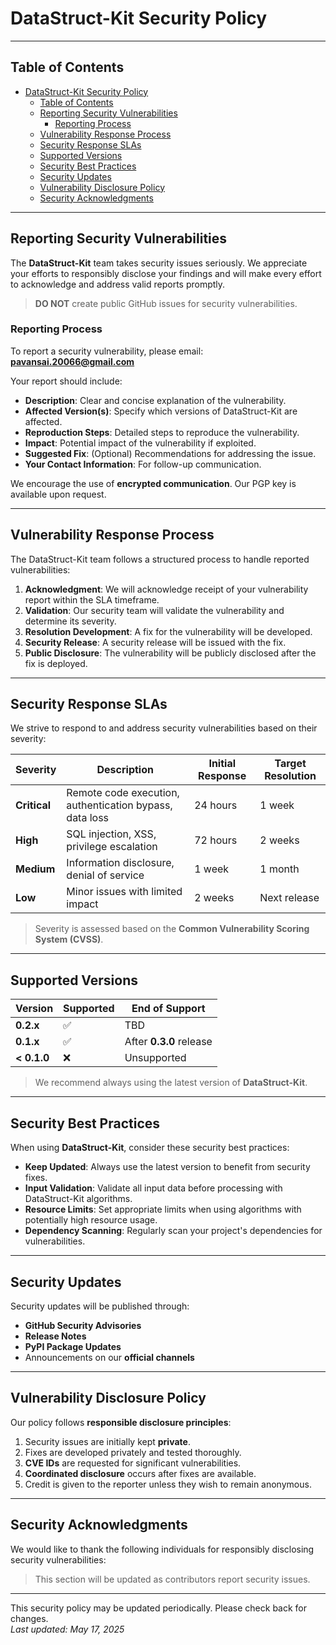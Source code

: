 # DataStruct-Kit Security Policy

---

## Table of Contents
- [DataStruct-Kit Security Policy](#datastruct-kit-security-policy)
  - [Table of Contents](#table-of-contents)
  - [Reporting Security Vulnerabilities](#reporting-security-vulnerabilities)
    - [Reporting Process](#reporting-process)
  - [Vulnerability Response Process](#vulnerability-response-process)
  - [Security Response SLAs](#security-response-slas)
  - [Supported Versions](#supported-versions)
  - [Security Best Practices](#security-best-practices)
  - [Security Updates](#security-updates)
  - [Vulnerability Disclosure Policy](#vulnerability-disclosure-policy)
  - [Security Acknowledgments](#security-acknowledgments)

---

## Reporting Security Vulnerabilities

The **DataStruct-Kit** team takes security issues seriously. We appreciate your efforts to responsibly disclose your findings and will make every effort to acknowledge and address valid reports promptly.

> **DO NOT** create public GitHub issues for security vulnerabilities.

### Reporting Process
To report a security vulnerability, please email: **pavansai.20066@gmail.com**

Your report should include:
- **Description**: Clear and concise explanation of the vulnerability.
- **Affected Version(s)**: Specify which versions of DataStruct-Kit are affected.
- **Reproduction Steps**: Detailed steps to reproduce the vulnerability.
- **Impact**: Potential impact of the vulnerability if exploited.
- **Suggested Fix**: (Optional) Recommendations for addressing the issue.
- **Your Contact Information**: For follow-up communication.

We encourage the use of **encrypted communication**. Our PGP key is available upon request.

---

## Vulnerability Response Process

The DataStruct-Kit team follows a structured process to handle reported vulnerabilities:

1. **Acknowledgment**: We will acknowledge receipt of your vulnerability report within the SLA timeframe.
2. **Validation**: Our security team will validate the vulnerability and determine its severity.
3. **Resolution Development**: A fix for the vulnerability will be developed.
4. **Security Release**: A security release will be issued with the fix.
5. **Public Disclosure**: The vulnerability will be publicly disclosed after the fix is deployed.

---

## Security Response SLAs

We strive to respond to and address security vulnerabilities based on their severity:

| **Severity** | **Description**                                | **Initial Response** | **Target Resolution** |
|--------------|------------------------------------------------|-----------------------|------------------------|
| **Critical** | Remote code execution, authentication bypass, data loss | 24 hours             | 1 week                 |
| **High**     | SQL injection, XSS, privilege escalation       | 72 hours             | 2 weeks               |
| **Medium**   | Information disclosure, denial of service      | 1 week               | 1 month               |
| **Low**      | Minor issues with limited impact               | 2 weeks              | Next release          |

> Severity is assessed based on the **Common Vulnerability Scoring System (CVSS)**.

---

## Supported Versions

| **Version** | **Supported** | **End of Support**        |
|-------------|---------------|---------------------------|
| **0.2.x**   | ✅             | TBD                       |
| **0.1.x**   | ✅             | After **0.3.0** release   |
| **< 0.1.0** | ❌             | Unsupported               |

> We recommend always using the latest version of **DataStruct-Kit**.

---

## Security Best Practices

When using **DataStruct-Kit**, consider these security best practices:
- **Keep Updated**: Always use the latest version to benefit from security fixes.
- **Input Validation**: Validate all input data before processing with DataStruct-Kit algorithms.
- **Resource Limits**: Set appropriate limits when using algorithms with potentially high resource usage.
- **Dependency Scanning**: Regularly scan your project's dependencies for vulnerabilities.

---

## Security Updates

Security updates will be published through:
- **GitHub Security Advisories**
- **Release Notes**
- **PyPI Package Updates**
- Announcements on our **official channels**

---

## Vulnerability Disclosure Policy

Our policy follows **responsible disclosure principles**:
1. Security issues are initially kept **private**.
2. Fixes are developed privately and tested thoroughly.
3. **CVE IDs** are requested for significant vulnerabilities.
4. **Coordinated disclosure** occurs after fixes are available.
5. Credit is given to the reporter unless they wish to remain anonymous.

---

## Security Acknowledgments

We would like to thank the following individuals for responsibly disclosing security vulnerabilities:

> This section will be updated as contributors report security issues.

---

This security policy may be updated periodically. Please check back for changes.  
_Last updated: May 17, 2025_